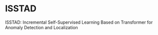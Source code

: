 ISSTAD
======
ISSTAD: Incremental Self-Supervised Learning Based on Transformer for Anomaly Detection and Localization

